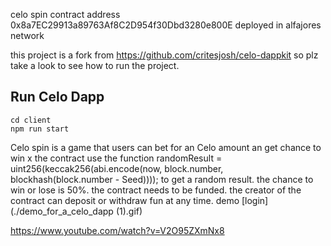 celo spin contract address 0x8a7EC29913a89763Af8C2D954f30Dbd3280e800E deployed in alfajores network 

this project is a fork from https://github.com/critesjosh/celo-dappkit so plz take a look to see how to run the project.
## Run Celo Dapp 

```
cd client 
npm run start
```
Celo spin is a game that users can bet for an Celo amount an get  chance to win x
 the contract use the function randomResult = uint256(keccak256(abi.encode(now, block.number, blockhash(block.number - Seed)))); 
 to get a random result. the chance to win or lose is 50%. the contract needs to be funded. the creator of the contract can deposit or withdraw fun at any time.
demo 
[login](./demo_for_a_celo_dapp (1).gif)

https://www.youtube.com/watch?v=V2O95ZXmNx8



